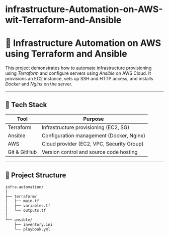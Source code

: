 # infrastructure-Automation-on-AWS-wit-Terraform-and-Ansible

# 🚀 Infrastructure Automation on AWS using Terraform and Ansible

This project demonstrates how to automate infrastructure provisioning using *Terraform* and configure servers using *Ansible* on AWS Cloud. It provisions an EC2 instance, sets up SSH and HTTP access, and installs *Docker* and *Nginx* on the server.

---

## 📌 Tech Stack

| Tool        | Purpose                                |
|-------------|----------------------------------------|
| Terraform   | Infrastructure provisioning (EC2, SG)  |
| Ansible     | Configuration management (Docker, Nginx) |
| AWS         | Cloud provider (EC2, VPC, Security Group) |
| Git & GitHub| Version control and source code hosting |

---

## 🧱 Project Structure

```bash
infra-automation/
│
├── terraform/
│   ├── main.tf
│   ├── variables.tf
│   └── outputs.tf
│
└── ansible/
    ├── inventory.ini
    └── playbook.yml
